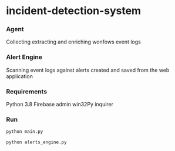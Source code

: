 # incident-detection-system

### Agent
Collecting extracting and enriching wonfows event logs 


### Alert Engine
Scanning event logs against alerts created and saved from the web application  

### Requirements 
Python 3.8 
Firebase admin 
win32Py
inquirer


### Run 
```bash
python main.py
```
```bash
python alerts_engine.py
```

